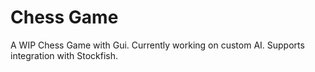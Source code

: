 # Chess Game

A WIP Chess Game with Gui. Currently working on custom AI. Supports integration with Stockfish.